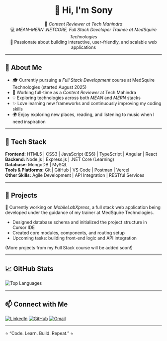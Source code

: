 
<!--
**sonyphoebeb/sonyphoebeb** is a ✨ _special_ ✨ repository because its `README.md` (this file) appears on your GitHub profile.

Here are some ideas to get you started:

- 🔭 I’m currently working on ...
- 🌱 I’m currently learning ...
- 👯 I’m looking to collaborate on ...
- 🤔 I’m looking for help with ...
- 💬 Ask me about ...
- 📫 How to reach me: ...
- 😄 Pronouns: ...
- ⚡ Fun fact: ...
-->

<div align="center">
  
# 👋 Hi, I'm Sony   

🌸 *Content Reviewer at Tech Mahindra*  
💻 *MEAN-MERN .NETCORE, Full Stack Developer Trainee at MedSquire Technologies*  
🚀 Passionate about building interactive, user-friendly, and scalable web applications  

</div>

---

<h2 style="border-bottom: none;"> 💫 About Me </h2> 

- 🎓 Currently pursuing a *Full Stack Development* course at MedSquire Technologies (started August 2025)  
- 💼 Working full-time as a *Content Reviewer* at Tech Mahindra  
- 💡 Exploring technologies across both *MEAN* and *MERN* stacks  
- ✨ Love learning new frameworks and continuously improving my coding skills  
- 🌍 Enjoy exploring new places, reading, and listening to music when I need inspiration  

---

<h2> 🧠 Tech Stack </h2>  

<b>Frontend:</b> HTML5 | CSS3 | JavaScript (ES6) | TypeScript | Angular | React  
<b>Backend:</b> Node.js | Express.js | .NET Core (Learning)  
<b>Database:</b> MongoDB | MySQL  
<b>Tools & Platforms:</b> Git | GitHub | VS Code | Postman | Vercel   
<b>Other Skills:</b> Agile Development | API Integration | RESTful Services  

---

<h2> 🧩 Projects </h2>   

🚧 Currently working on *MobileLabXpress*, a full stack web application being developed under the guidance of my trainer at MedSquire Technologies.  
- Designed database schema and initialized the project structure in Cursor IDE  
- Created core modules, components, and routing setup  
- Upcoming tasks: building front-end logic and API integration  

(More projects from my Full Stack course will be added soon!)

---

<h2> 📈 GitHub Stats </h2>   

![Top Languages](https://github-readme-stats.vercel.app/api/top-langs/?username=sonyphoebeb&layout=compact&theme=radical)

---

<h2> 📫 Connect with Me </h2> 

[![LinkedIn](https://img.shields.io/badge/LinkedIn-blue?logo=linkedin&logoColor=white)](https://www.linkedin.com/in/sony-phoebe-93a251289) [![GitHub](https://img.shields.io/badge/GitHub-black?logo=github&logoColor=white)](https://github.com/sonyphoebeb)  [![Gmail](https://img.shields.io/badge/Gmail-red?logo=gmail&logoColor=white)](mailto:sonyphoebebaree@gmail.com)

---

⭐ “Code. Learn. Build. Repeat.” ⭐
